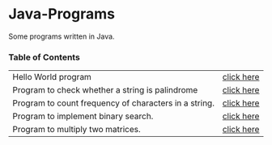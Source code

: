 # Java-Programs
Some programs written in Java.

### Table of Contents
<table>
    <tr>
        <td> Hello World program  </td>
        <td> <a href="HelloWorld.java">click here </a></td> 
    </tr>
    <tr>
        <td>Program to check whether a string is palindrome</td>
        <td><a href="Palindrome.java">click here </a></td> 
    </tr>
        <tr>
        <td>Program to count frequency of characters in a string.</td>
        <td><a href="FrequencyCount.java">click here </a></td> 
    </tr>
    <tr>
        <td>Program to implement binary search.</td>
        <td><a href="BinarySearch.java">click here </a></td> 
    </tr>
    <tr>
        <td>Program to multiply two matrices.</td>
        <td><a href="MatrixMultiplication.java">click here </a></td> 
    </tr>
</table>
